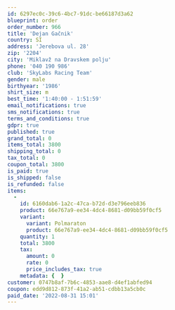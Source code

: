 ```yaml
---
id: 6297ec0c-39c6-4bc7-91dc-be66187d3a62
blueprint: order
order_number: 966
title: 'Dejan Gačnik'
country: SI
address: 'Jerebova ul. 28'
zip: '2204'
city: 'Miklavž na Dravskem polju'
phone: '040 190 986'
club: 'SkyLabs Racing Team'
gender: male
birthyear: '1986'
shirt_size: m
best_time: '1:40:00 - 1:51:59'
email_notifications: true
sms_notifications: true
terms_and_conditions: true
gdpr: true
published: true
grand_total: 0
items_total: 3800
shipping_total: 0
tax_total: 0
coupon_total: 3800
is_paid: true
is_shipped: false
is_refunded: false
items:
  -
    id: 6160dab6-1a2c-47ca-b72d-d3e796eeb836
    product: 66e767a9-ee34-4dc4-8681-d09bb59f0cf5
    variant:
      variant: Polmaraton
      product: 66e767a9-ee34-4dc4-8681-d09bb59f0cf5
    quantity: 1
    total: 3800
    tax:
      amount: 0
      rate: 0
      price_includes_tax: true
    metadata: {  }
customer: 0747b8af-7b6c-4853-aae8-d4ef1abfed94
coupon: edd9d812-873f-41a2-ab51-cdbb13a5cb0c
paid_date: '2022-08-31 15:01'
---
```

